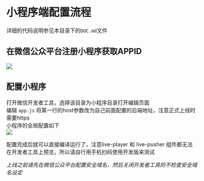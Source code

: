# 小程序端配置流程
详细的代码说明参见本目录下的`DOC.md`文件   

## 在微信公众平台注册小程序获取APPID
![](http://7xn38i.com1.z0.glb.clouddn.com/wapp/wapp/1517801817016.jpg)

## 配置小程序
打开微信开发者工具，选择该目录为小程序目录打开编辑页面   
编辑 `app.js` 将第一行的host参数改为自己前面配置的后端地址，注意正式上线时需要https   
小程序的全局配置如下  
![](http://7xn38i.com1.z0.glb.clouddn.com/wapp/1517802876727.jpg)

配置完成后就可以直接编译运行了，注意live-player 和 live-pusher
组件都无法在开发者工具上预览，所以请自行用手机扫码使用开发版来测试

*上线之前请先在微信公众平台配置安全域名，然后关闭开发者工具的不检查安全域名设定*
